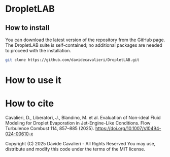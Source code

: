 # DropletLAB

## How to install
You can download the latest version of the repository from the GitHub page. The DropletLAB suite is self-contained; no additional packages are needed to proceed with the installation.
```bash
git clone https://github.com/davidecavalieri/DropletLAB.git
```

# How to use it

# How to cite

Cavalieri, D., Liberatori, J., Blandino, M. et al. Evaluation of Non-ideal Fluid Modeling for Droplet Evaporation in Jet-Engine-Like Conditions. Flow Turbulence Combust 114, 857–885 (2025). https://doi.org/10.1007/s10494-024-00610-x

Copyright (C) 2025 Davide Cavalieri - All Rights Reserved You may use, distribute and modify this code under the terms of the MIT license.
